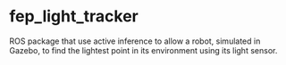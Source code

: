 # fep_light_tracker
ROS package that use active inference to allow a robot, simulated in Gazebo, to find the lightest point in its environment using its light sensor.
